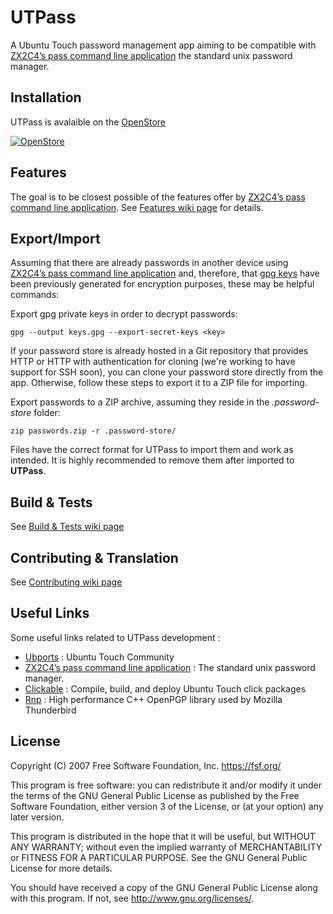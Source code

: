 # UTPass

A Ubuntu Touch password management app aiming to be compatible with [ZX2C4’s pass command line application](https://www.passwordstore.org/) the standard unix password manager.

## Installation

UTPass is avalaible on the [OpenStore](https://open-store.io)

[![OpenStore](https://open-store.io/badges/en_US.png)](https://open-store.io/app/utpass.qrouland)


## Features

The goal is to be closest possible of the features offer by [ZX2C4’s pass command line application](https://www.passwordstore.org/). 
See [Features wiki page](https://taiga.rdrive.ovh/project/utpass/wiki/contributing) for details.

## Export/Import

Assuming that there are already passwords in another device using [ZX2C4’s pass command line application](https://www.passwordstore.org/) and, therefore, that [gpg keys](https://gnupg.org/) have been previously generated for encryption purposes, these may be helpful commands:

Export gpg private keys in order to decrypt passwords:
```
gpg --output keys.gpg --export-secret-keys <key>
```

If your password store is already hosted in a Git repository that provides HTTP or HTTP with authentication for cloning (we're working to have support for SSH soon), you can clone your password store directly from the app.
Otherwise, follow these steps to export it to a ZIP file for importing.

Export passwords to a ZIP archive, assuming they reside in the *.password-store* folder:
```
zip passwords.zip -r .password-store/
```

Files have the correct format for UTPass to import them and work as intended. It is highly recommended to remove them after imported to **UTPass**.


## Build & Tests

See [Build & Tests wiki page](https://github.com/QRouland/UTPass/wiki/Build-&-Tests)

## Contributing & Translation

See [Contributing wiki page](https://github.com/QRouland/UTPass/wiki/Contributing)


## Useful Links

Some useful links related to UTPass development :
* [Ubports](https://ubports.com/) : Ubuntu Touch Community
* [ZX2C4’s pass command line application](https://www.passwordstore.org/) : The standard unix password manager.
* [Clickable](https://github.com/bhdouglass/clickable) : Compile, build, and deploy Ubuntu Touch click packages
* [Rnp](https://github.com/rnpgp/rnp) : High performance C++ OpenPGP library used by Mozilla Thunderbird 

## License

Copyright (C) 2007 Free Software Foundation, Inc. <https://fsf.org/>

This program is free software: you can redistribute it and/or modify
it under the terms of the GNU General Public License as published by
the Free Software Foundation, either version 3 of the License, or
(at your option) any later version.

This program is distributed in the hope that it will be useful,
but WITHOUT ANY WARRANTY; without even the implied warranty of
MERCHANTABILITY or FITNESS FOR A PARTICULAR PURPOSE.  See the
GNU General Public License for more details.

You should have received a copy of the GNU General Public License
along with this program.  If not, see <http://www.gnu.org/licenses/>.
